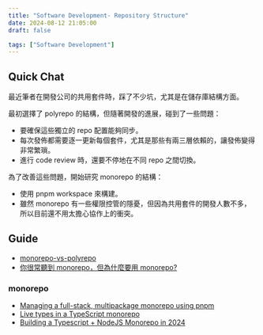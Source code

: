 ```yaml
---
title: "Software Development- Repository Structure"
date: 2024-08-12 21:05:00
draft: false

tags: ["Software Development"]
---
```


## Quick Chat
最近筆者在開發公司的共用套件時，踩了不少坑，尤其是在儲存庫結構方面。

最初選擇了 polyrepo 的結構，但隨著開發的進展，碰到了一些問題：
- 要確保這些獨立的 repo 配置能夠同步。
- 每次發佈都需要逐一更新每個套件，尤其是那些有兩三層依賴的，讓發佈變得非常繁瑣。
- 進行 code review 時，還要不停地在不同 repo 之間切換。

為了改善這些問題，開始研究 monorepo 的結構：
- 使用 pnpm workspace 來構建。
- 雖然 monorepo 有一些權限控管的隱憂，但因為共用套件的開發人數不多，所以目前還不用太擔心協作上的衝突。

## Guide
- [monorepo-vs-polyrepo](https://github.com/joelparkerhenderson/monorepo-vs-polyrepo)
- [你很常聽到 monorepo，但為什麼要用 monorepo?](https://www.explainthis.io/zh-hant/swe/why-use-monorepo)

### monorepo
- [Managing a full-stack, multipackage monorepo using pnpm](https://blog.logrocket.com/managing-full-stack-monorepo-pnpm/)
- [Live types in a TypeScript monorepo](https://colinhacks.com/essays/live-types-typescript-monorepo)
- [Building a Typescript + NodeJS Monorepo in 2024](https://www.gfor.rest/blog/node-ts-monorepo)



<!-- ### Other
- https://blog.logrocket.com/boost-your-productivity-with-typescript-project-references/
- https://daveiscoding.hashnode.dev/nodejs-typescript-monorepo-via-npm-workspaces#heading-separate-source-code-and-build-output
- https://moonrepo.dev/docs/guides/javascript/typescript-project-refs
- https://segmentfault.com/a/1190000039157365
- https://www.javierbrea.com/blog/pnpm-nx-monorepo-01/
- https://juejin.cn/post/7215963267503161403
- https://bit.dev/blog/painless-monorepo-dependency-management-with-bit-l4f9fzyw/?utm_source=pnpm&utm_medium=workspace_page
- https://juejin.cn/post/7181720787400228925
- https://juejin.cn/post/7098609682519949325?from=search-suggest#heading-6
- https://juejin.cn/post/7139502662080266247?from=search-suggest
- https://blog.emmanuelisenah.com/setting-up-a-monorepo-using-pnpm-workspaces-with-typescript-and-tailwind
- https://juejin.cn/post/7136104350912348174
- https://medium.com/dcardlab/nx-vs-turborepo-%E6%80%8E%E9%BA%BC%E5%9C%A8%E5%A4%A7%E5%9E%8B-monorepo-%E5%84%AA%E5%8C%96%E9%96%8B%E7%99%BC%E9%AB%94%E9%A9%97-3354ff78a0cf
- https://github.blog/open-source/git/bring-your-monorepo-down-to-size-with-sparse-checkout/ -->


